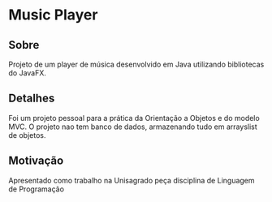 # Music Player
## Sobre
Projeto de um player de música desenvolvido em Java utilizando bibliotecas do JavaFX.

## Detalhes
Foi um projeto pessoal para a prática da Orientação a Objetos e do modelo MVC. O projeto nao tem banco de dados, armazenando tudo em arrayslist de objetos.

## Motivação
Apresentado como trabalho na Unisagrado peça disciplina de Linguagem de Programação
